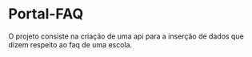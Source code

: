 # Portal-FAQ
O projeto consiste na criação de uma api para a inserção de dados que dizem respeito ao faq de uma escola.
